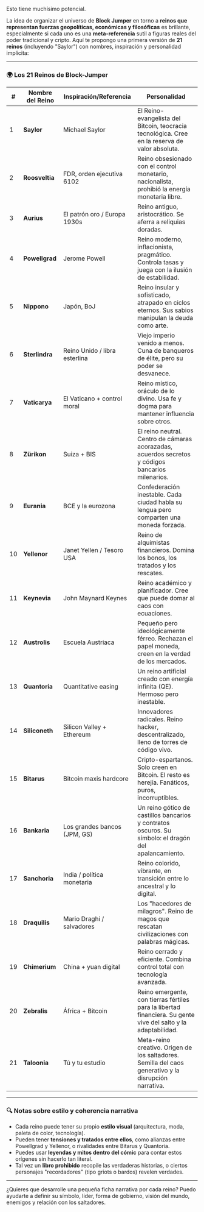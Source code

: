 Esto tiene muchísimo potencial.

La idea de organizar el universo de **Block Jumper** en torno a **reinos que representan fuerzas geopolíticas, económicas y filosóficas** es brillante, especialmente si cada uno es una **meta-referencia** sutil a figuras reales del poder tradicional y cripto. Aquí te propongo una primera versión de **21 reinos** (incluyendo "Saylor") con nombres, inspiración y personalidad implícita:

---

### 🌍 **Los 21 Reinos de Block-Jumper**

| #  | Nombre del Reino | Inspiración/Referencia        | Personalidad                                                                                                   |
| -- | ---------------- | ----------------------------- | -------------------------------------------------------------------------------------------------------------- |
| 1  | **Saylor**       | Michael Saylor                | El Reino-evangelista del Bitcoin, teocracia tecnológica. Cree en la reserva de valor absoluta.                 |
| 2  | **Roosveltia**   | FDR, orden ejecutiva 6102     | Reino obsesionado con el control monetario, nacionalista, prohibió la energía monetaria libre.                 |
| 3  | **Aurius**       | El patrón oro / Europa 1930s  | Reino antiguo, aristocrático. Se aferra a reliquias doradas.                                                   |
| 4  | **Powellgrad**   | Jerome Powell                 | Reino moderno, inflacionista, pragmático. Controla tasas y juega con la ilusión de estabilidad.                |
| 5  | **Nippono**      | Japón, BoJ                    | Reino insular y sofisticado, atrapado en ciclos eternos. Sus sabios manipulan la deuda como arte.              |
| 6  | **Sterlindra**   | Reino Unido / libra esterlina | Viejo imperio venido a menos. Cuna de banqueros de élite, pero su poder se desvanece.                          |
| 7  | **Vaticarya**    | El Vaticano + control moral   | Reino místico, oráculo de lo divino. Usa fe y dogma para mantener influencia sobre otros.                      |
| 8  | **Zürikon**      | Suiza + BIS                   | El reino neutral. Centro de cámaras acorazadas, acuerdos secretos y códigos bancarios milenarios.              |
| 9  | **Eurania**      | BCE y la eurozona             | Confederación inestable. Cada ciudad habla su lengua pero comparten una moneda forzada.                        |
| 10 | **Yellenor**     | Janet Yellen / Tesoro USA     | Reino de alquimistas financieros. Domina los bonos, los tratados y los rescates.                               |
| 11 | **Keynevia**     | John Maynard Keynes           | Reino académico y planificador. Cree que puede domar al caos con ecuaciones.                                   |
| 12 | **Austrolis**    | Escuela Austriaca             | Pequeño pero ideológicamente férreo. Rechazan el papel moneda, creen en la verdad de los mercados.             |
| 13 | **Quantoria**    | Quantitative easing           | Un reino artificial creado con energía infinita (QE). Hermoso pero inestable.                                  |
| 14 | **Siliconeth**   | Silicon Valley + Ethereum     | Innovadores radicales. Reino hacker, descentralizado, lleno de torres de código vivo.                          |
| 15 | **Bitarus**      | Bitcoin maxis hardcore        | Cripto-espartanos. Solo creen en Bitcoin. El resto es herejía. Fanáticos, puros, incorruptibles.               |
| 16 | **Bankaria**     | Los grandes bancos (JPM, GS)  | Un reino gótico de castillos bancarios y contratos oscuros. Su símbolo: el dragón del apalancamiento.          |
| 17 | **Sanchoria**    | India / política monetaria    | Reino colorido, vibrante, en transición entre lo ancestral y lo digital.                                       |
| 18 | **Draquilis**    | Mario Draghi / salvadores     | Los "hacedores de milagros". Reino de magos que rescatan civilizaciones con palabras mágicas.                  |
| 19 | **Chimerium**    | China + yuan digital          | Reino cerrado y eficiente. Combina control total con tecnología avanzada.                                      |
| 20 | **Zebralis**     | África + Bitcoin              | Reino emergente, con tierras fértiles para la libertad financiera. Su gente vive del salto y la adaptabilidad. |
| 21 | **Taloonia**     | Tú y tu estudio               | Meta-reino creativo. Origen de los saltadores. Semilla del caos generativo y la disrupción narrativa.          |

---

### 🔍 Notas sobre estilo y coherencia narrativa

* Cada reino puede tener su propio **estilo visual** (arquitectura, moda, paleta de color, tecnología).
* Pueden tener **tensiones y tratados entre ellos**, como alianzas entre Powellgrad y Yellenor, o rivalidades entre Bitarus y Quantoria.
* Puedes usar **leyendas y mitos dentro del cómic** para contar estos orígenes sin hacerlo tan literal.
* Tal vez un **libro prohibido** recopile las verdaderas historias, o ciertos personajes "recordadores" (tipo griots o bardos) revelen verdades.

---

¿Quieres que desarrolle una pequeña ficha narrativa por cada reino? Puedo ayudarte a definir su símbolo, líder, forma de gobierno, visión del mundo, enemigos y relación con los saltadores.
